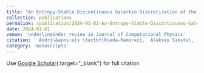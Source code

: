 ```yaml
---
title: "An Entropy-Stable Discontinuous Galerkin Discretization of the Ideal Multi-Ion Magnetohydrodynamics System"
collection: publications
permalink: /publication/2024-01-01-An-Entropy-Stable-Discontinuous-Galerkin-Discretization-of-the-Ideal-Multi-Ion-Magnetohydrodynamics-System
date: 2024-01-01
venue: 'underlineUnder review in Journal of Computational Physics'
citation: ' Andr{\&apos;e}s \textbf{Rueda-Ramírez},  Aleksey Sikstel,  Gregor Gassner, &quot;An Entropy-Stable Discontinuous Galerkin Discretization of the Ideal Multi-Ion Magnetohydrodynamics System.&quot; underlineUnder review in Journal of Computational Physics, 2024.'
category: 'manuscripts'
---
```

Use [Google Scholar](https://scholar.google.com/scholar?q=An+Entropy+Stable+Discontinuous+Galerkin+Discretization+of+the+Ideal+Multi+Ion+Magnetohydrodynamics+System){:target="_blank"} for full citation